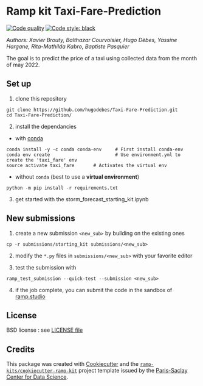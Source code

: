 # Ramp kit Taxi-Fare-Prediction

[![Code quality](https://github.com/hugodebes/Taxi-Fare-Prediction/actions/workflows/quality.yml/badge.svg)](https://github.com/hugodebes/Taxi-Fare-Prediction/actions/workflows/quality.yml)
[![Code style: black](https://img.shields.io/badge/code%20style-black-000000.svg)](https://github.com/psf/black)

_Authors: Xavier Brouty, Balthazar Courvoisier, Hugo Dèbes, Yassine Hargane, Rita-Mathilda Kabro, Baptiste Pasquier_

The goal is to predict the price of a taxi using collected data from the month of may 2022.

## Set up

1. clone this repository

```
git clone https://github.com/hugodebes/Taxi-Fare-Prediction.git
cd Taxi-Fare-Prediction/
```

2. install the dependancies

- with [conda](https://conda.io/miniconda.html)

```
conda install -y -c conda conda-env     # First install conda-env
conda env create                        # Use environment.yml to create the 'taxi_fare' env
source activate taxi_fare       # Activates the virtual env
```

- without `conda` (best to use a **virtual environment**)

```
python -m pip install -r requirements.txt
```

3. get started with the storm_forecast_starting_kit.ipynb

## New submissions

1. create a new submission `<new_sub>` by building on the existing ones

```
cp -r submissions/starting_kit submissions/<new_sub>
```

2. modify the `*.py` files in `submissions/<new_sub>` with your favorite editor

3. test the submission with

```
ramp_test_submission --quick-test --submission <new_sub>
```

4. if the job complete, you can submit the code in the sandbox of [ramp.studio][ramp]

## License

BSD license : see [LICENSE file](LICENSE)

## Credits

This package was created with [Cookiecutter][cookie] and the [`ramp-kits/cookiecutter-ramp-kit`][kit] project template
issued by the [Paris-Saclay Center for Data Science][cds].

[travis]: https://travis-ci.org/ramp-kits/storm_forecast
[ramp]: https://ramp.studio/events/storm_forecast
[cookie]: https://github.com/audreyr/cookiecutter
[kit]: https://github.com/ramp-kits/cookiecutter-ramp-kit
[cds]: https://www.datascience-paris-saclay.fr/
